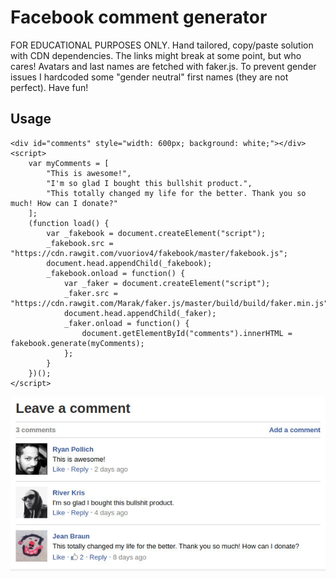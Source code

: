 <h1>Facebook comment generator</h1>
<p>
  FOR EDUCATIONAL PURPOSES ONLY. Hand tailored, copy/paste solution with CDN dependencies. 
  The links might break at some point, but who cares! Avatars and last names are fetched with faker.js. To prevent gender       issues I hardcoded some "gender neutral" first names (they are not perfect). Have fun!
</p>
<h2>Usage</h2>

    <div id="comments" style="width: 600px; background: white;"></div>
    <script>
    	var myComments = [
    		"This is awesome!",
    		"I'm so glad I bought this bullshit product.",
    		"This totally changed my life for the better. Thank you so much! How can I donate?"
    	];
    	(function load() {
    		var _fakebook = document.createElement("script");
    		_fakebook.src = "https://cdn.rawgit.com/vuoriov4/fakebook/master/fakebook.js";
    		document.head.appendChild(_fakebook);
    		_fakebook.onload = function() {
    			var _faker = document.createElement("script");
    		    _faker.src = "https://cdn.rawgit.com/Marak/faker.js/master/build/build/faker.min.js";
    		    document.head.appendChild(_faker);
    			_faker.onload = function() {
    				document.getElementById("comments").innerHTML = fakebook.generate(myComments);
    			};
    		}
    	})();
    </script>
    
<img src="preview.jpg"/>
